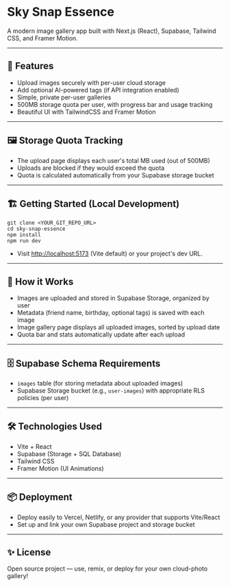 # Sky Snap Essence

A modern image gallery app built with Next.js (React), Supabase, Tailwind CSS, and Framer Motion.

---

## 🚀 Features
- Upload images securely with per-user cloud storage
- Add optional AI-powered tags (if API integration enabled)
- Simple, private per-user galleries
- 500MB storage quota per user, with progress bar and usage tracking
- Beautiful UI with TailwindCSS and Framer Motion

---

## 🖼️ Storage Quota Tracking
- The upload page displays each user's total MB used (out of 500MB)
- Uploads are blocked if they would exceed the quota
- Quota is calculated automatically from your Supabase storage bucket

---

## 🏗️ Getting Started (Local Development)

```
git clone <YOUR_GIT_REPO_URL>
cd sky-snap-essence
npm install
npm run dev
```
- Visit [http://localhost:5173](http://localhost:5173) (Vite default) or your project's dev URL.

---

## 🔗 How it Works
- Images are uploaded and stored in Supabase Storage, organized by user
- Metadata (friend name, birthday, optional tags) is saved with each image
- Image gallery page displays all uploaded images, sorted by upload date
- Quota bar and stats automatically update after each upload

---

## 🗄️ Supabase Schema Requirements
- `images` table (for storing metadata about uploaded images)
- Supabase Storage bucket (e.g., `user-images`) with appropriate RLS policies (per user)

---

## 🛠️ Technologies Used
- Vite + React
- Supabase (Storage + SQL Database)
- Tailwind CSS
- Framer Motion (UI Animations)

---

## 📦 Deployment
- Deploy easily to Vercel, Netlify, or any provider that supports Vite/React
- Set up and link your own Supabase project and storage bucket

---

## ✨ License
Open source project — use, remix, or deploy for your own cloud-photo gallery!
